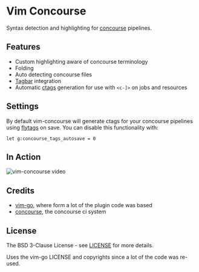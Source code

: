 # Vim Concourse

Syntax detection and highlighting for [concourse](http://concourse.ci) pipelines.

## Features

* Custom highlighting aware of concourse terminology
* Folding
* Auto detecting concourse files
* [Tagbar](https://raw.githubusercontent.com/luan/flytags/master/screenshots/screenshot-01.png) integration
* Automatic [ctags](http://ctags.sourceforge.net/) generation for use with `<c-]>` on jobs and resources

## Settings

By default vim-concourse will generate ctags for your concourse pipelines using [flytags](http://github.com/luan/flytags) on save.
You can disable this functionality with:
```vim
let g:concourse_tags_autosave = 0
```

## In Action

![vim-concourse video](https://raw.githubusercontent.com/luan/vim-concourse/master/screenshots/video-01.gif)

## Credits

* [vim-go](https://github.com/fatih/vim-go), where form a lot of the plugin code was based
* [concourse](http://concourse.ci), the concourse ci system

## License

The BSD 3-Clause License - see [LICENSE](LICENSE) for more details.

Uses the vim-go LICENSE and copyrights since a lot of the code was re-used.

